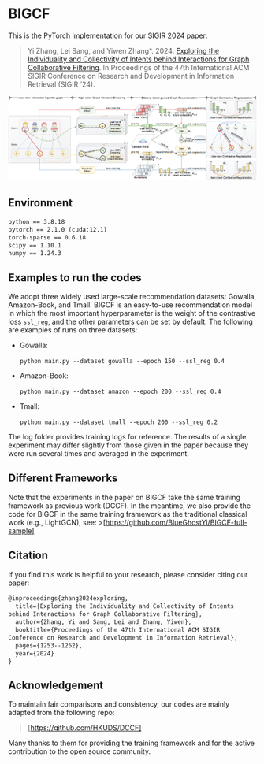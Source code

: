 # BIGCF

This is the PyTorch implementation for our SIGIR 2024 paper:
> Yi Zhang, Lei Sang, and Yiwen Zhang*. 2024. [Exploring the Individuality and Collectivity of Intents behind Interactions for Graph Collaborative Filtering](https://arxiv.org/abs/2405.09042). In Proceedings of the 47th International ACM SIGIR Conference on Research and Development in Information Retrieval (SIGIR ’24).

<p align="center">
<img src="BIGCF.png" alt="BIGCF" />
</p>


## Environment
```
python == 3.8.18
pytorch == 2.1.0 (cuda:12.1)
torch-sparse == 0.6.18
scipy == 1.10.1
numpy == 1.24.3
```

## Examples to run the codes
We adopt three widely used large-scale recommendation datasets: Gowalla, Amazon-Book, and Tmall. BIGCF is an easy-to-use recommendation model in which the most important hyperparameter is the weight of the contrastive loss `ssl_reg`, and the other parameters can be set by default. The following are examples of runs on three datasets:

- Gowalla:

  `python main.py --dataset gowalla --epoch 150 --ssl_reg 0.4`
- Amazon-Book:

  `python main.py --dataset amazon --epoch 200 --ssl_reg 0.4`
- Tmall:

  `python main.py --dataset tmall --epoch 200 --ssl_reg 0.2`

The log folder provides training logs for reference. The results of a single experiment may differ slightly from those given in the paper because they were run several times and averaged in the experiment.

## Different Frameworks
Note that the experiments in the paper on BIGCF take the same training framework as previous work (DCCF). In the meantime, we also provide the code for BIGCF in the same training framework as the traditional classical work (e.g., LightGCN), see: >[https://github.com/BlueGhostYi/BIGCF-full-sample]


## Citation
If you find this work is helpful to your research, please consider citing our paper:
```
@inproceedings{zhang2024exploring,
  title={Exploring the Individuality and Collectivity of Intents behind Interactions for Graph Collaborative Filtering},
  author={Zhang, Yi and Sang, Lei and Zhang, Yiwen},
  booktitle={Proceedings of the 47th International ACM SIGIR Conference on Research and Development in Information Retrieval},
  pages={1253--1262},
  year={2024}
}
```

## Acknowledgement
To maintain fair comparisons and consistency, our codes are mainly adapted from the following repo: 
>[https://github.com/HKUDS/DCCF]

Many thanks to them for providing the training framework and for the active contribution to the open source community.
